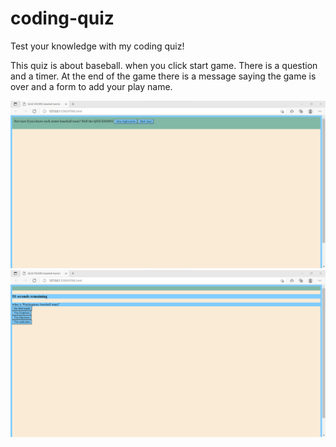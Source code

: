 # coding-quiz
Test your knowledge with my coding quiz!

This quiz is about baseball. when you click start game. There is a question and a timer. At the end of the game there is a message saying the game is over and a form to add your play name.

![img](screenshot.png)
![img](Screenshot-2.png)
